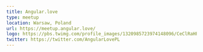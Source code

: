 ```yaml
---
title: Angular.love
type: meetup
location: Warsaw, Poland
url: https://meetup.angular.love/
logo: https://pbs.twimg.com/profile_images/1320985723974148096/CeClRaHP_400x400.jpg
twitter: https://twitter.com/AngularLovePL
---
```

